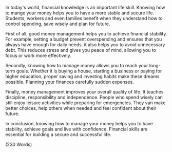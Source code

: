 In today's world, financial knowledge is an important life skill. Knowing how to mange your money helps you to have a more stable and secure life. Students, workers and even families benefit when they understand how to control spending, save wisely and plan for future.

First of all, good money management helps you to achieve financial stability. For example, setting a budget prevent overspending and ensures that you always have enough for daily needs. it also helps you to avoid unnecessary debt. This reduces stress and gives you peace of mind, allowing you to focus or work more effectively.

Secondly, knowing how to manage money allows you to reach your long-term goals. Whether it is buying a house, starting a business or paying for higher education, proper saving and investing habits make these dreams possible. Planning your finances carefully sudden expenses.

Finally, money management improves your overall quality of life. It teaches discipline, responsibility and independence. People who spend wisely can still enjoy leisure activities while preparing for emergencies. They van make better choices, help others when needed and feel confident about their future.

In conclusion, knowing how to manage your money helps you to have stability, achieve goals and live with confidence. Financial skills are essential for building a secure and successful life.

(230 Words)



